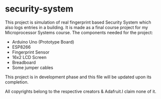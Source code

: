 # security-system


This  project is simulation of real fingerprint based Security System which also logs entries in a building. It is made as a final course project for my Microprocessor Systems course.
The components needed for the project:
- Arduino Uno (Prototype Board)
- ESP8266 
- Fingerprint Sensor
- 16x2 LCD Screen
- Breadboard
- Some jumper cables

This project is in development phase and this file will be updated upon its completion.




All copyrights belong to the respective creators & Adafruit.I claim none of it.
